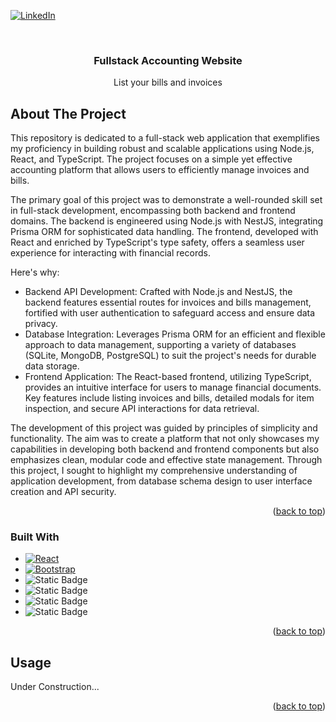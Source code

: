 <a name="readme-top"></a>

[![LinkedIn][linkedin-shield]][linkedin-url]

<!-- PROJECT LOGO -->
<br />
<div align="center">
  <h3 align="center">Fullstack Accounting Website</h3>

  <p align="center">
    List your bills and invoices
  </p>
</div>

<!-- ABOUT THE PROJECT -->

## About The Project

This repository is dedicated to a full-stack web application that exemplifies my proficiency in building robust and scalable applications using Node.js, React, and TypeScript. The project focuses on a simple yet effective accounting platform that allows users to efficiently manage invoices and bills.

The primary goal of this project was to demonstrate a well-rounded skill set in full-stack development, encompassing both backend and frontend domains. The backend is engineered using Node.js with NestJS, integrating Prisma ORM for sophisticated data handling. The frontend, developed with React and enriched by TypeScript's type safety, offers a seamless user experience for interacting with financial records.

Here's why:

- Backend API Development: Crafted with Node.js and NestJS, the backend features essential routes for invoices and bills management, fortified with user authentication to safeguard access and ensure data privacy.
- Database Integration: Leverages Prisma ORM for an efficient and flexible approach to data management, supporting a variety of databases (SQLite, MongoDB, PostgreSQL) to suit the project's needs for durable data storage.
- Frontend Application: The React-based frontend, utilizing TypeScript, provides an intuitive interface for users to manage financial documents. Key features include listing invoices and bills, detailed modals for item inspection, and secure API interactions for data retrieval.

The development of this project was guided by principles of simplicity and functionality. The aim was to create a platform that not only showcases my capabilities in developing both backend and frontend components but also emphasizes clean, modular code and effective state management. Through this project, I sought to highlight my comprehensive understanding of application development, from database schema design to user interface creation and API security.

<p align="right">(<a href="#readme-top">back to top</a>)</p>

### Built With

- [![React][React.js]][React-url]
- [![Bootstrap][Bootstrap.com]][Bootstrap-url]
- ![Static Badge](https://img.shields.io/badge/Typescript%20-%20black?style=for-the-badge&logo=typescript)
- ![Static Badge](https://img.shields.io/badge/NestJs%20-%20red?style=for-the-badge&logo=NestJs)
- ![Static Badge](https://img.shields.io/badge/PSQL%20-%20grey?style=for-the-badge&logo=postgresql)
- ![Static Badge](https://img.shields.io/badge/Prisma%20-%20purple?style=for-the-badge&logo=prisma)

<p align="right">(<a href="#readme-top">back to top</a>)</p>

<!-- USAGE EXAMPLES -->

## Usage

Under Construction...

<p align="right">(<a href="#readme-top">back to top</a>)</p>

[linkedin-shield]: https://img.shields.io/badge/-LinkedIn-black.svg?style=for-the-badge&logo=linkedin&colorB=555
[linkedin-url]: https://www.linkedin.com/in/juan-jr-sierra/
[React.js]: https://img.shields.io/badge/React-20232A?style=for-the-badge&logo=react&logoColor=61DAFB
[React-url]: https://reactjs.org/
[Bootstrap.com]: https://img.shields.io/badge/Bootstrap-563D7C?style=for-the-badge&logo=bootstrap&logoColor=white
[Bootstrap-url]: https://getbootstrap.com

